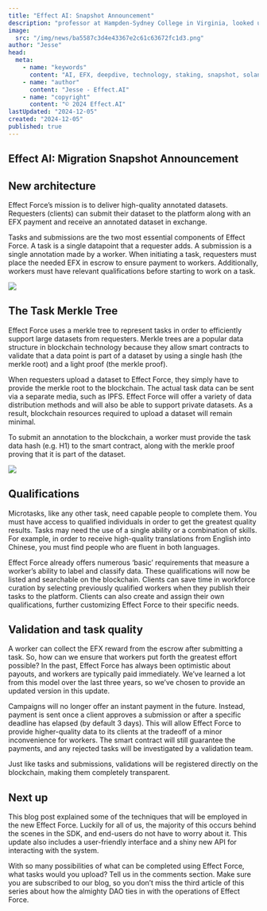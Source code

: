 ```yaml
---
title: "Effect AI: Snapshot Announcement"
description: "professor at Hampden-Sydney College in Virginia, looked up one of the more obscure Latin words, consectetur, from a Lorem Ipsum passage, and going through the cites of the word in classical literature, discovered the undoubtable source. Lorem Ipsum comes from sections 1.10.32 and 1.10.33 of e Finibus Bonorum et Malorum (The Extremes of Good and Evil) by Cicero, written in 45 BC. This book is a treatise on the theory of ethics, very popular during the Renaissance. The first line of Lorem."
image:
  src: "/img/news/ba5587c3d4e43367e2c61c63672fc1d3.png"
author: "Jesse"
head:
  meta:
    - name: "keywords"
      content: "AI, EFX, deepdive, technology, staking, snapshot, solana"
    - name: "author"
      content: "Jesse - Effect.AI"
    - name: "copyright"
      content: "© 2024 Effect.AI"
lastUpdated: "2024-12-05"
created: "2024-12-05"
published: true
---
```


## Effect AI: Migration Snapshot Announcement



## New architecture

Effect Force’s mission is to deliver high-quality annotated datasets. Requesters (clients) can submit their dataset to the platform along with an EFX payment and receive an annotated dataset in exchange.

Tasks and submissions are the two most essential components of Effect Force. A task is a single datapoint that a requester adds. A submission is a single annotation made by a worker. When initiating a task, requesters must place the needed EFX in escrow to ensure payment to workers. Additionally, workers must have relevant qualifications before starting to work on a task.

![](https://miro.medium.com/v2/resize:fit:720/format:webp/0*L5h3pmMuuVv_xzXN)

## The Task Merkle Tree

Effect Force uses a merkle tree to represent tasks in order to efficiently support large datasets from requesters. Merkle trees are a popular data structure in blockchain technology because they allow smart contracts to validate that a data point is part of a dataset by using a single hash (the merkle root) and a light proof (the merkle proof).

When requesters upload a dataset to Effect Force, they simply have to provide the merkle root to the blockchain. The actual task data can be sent via a separate media, such as IPFS. Effect Force will offer a variety of data distribution methods and will also be able to support private datasets. As a result, blockchain resources required to upload a dataset will remain minimal.

To submit an annotation to the blockchain, a worker must provide the task data hash (e.g. H1) to the smart contract, along with the merkle proof proving that it is part of the dataset.

![](https://miro.medium.com/v2/resize:fit:720/format:webp/0*KN7ukC8BGj7pcwKF)

## Qualifications

Microtasks, like any other task, need capable people to complete them. You must have access to qualified individuals in order to get the greatest quality results. Tasks may need the use of a single ability or a combination of skills. For example, in order to receive high-quality translations from English into Chinese, you must find people who are fluent in both languages.

Effect Force already offers numerous ‘basic’ requirements that measure a worker’s ability to label and classify data. These qualifications will now be listed and searchable on the blockchain. Clients can save time in workforce curation by selecting previously qualified workers when they publish their tasks to the platform. Clients can also create and assign their own qualifications, further customizing Effect Force to their specific needs.

## Validation and task quality

A worker can collect the EFX reward from the escrow after submitting a task. So, how can we ensure that workers put forth the greatest effort possible? In the past, Effect Force has always been optimistic about payouts, and workers are typically paid immediately. We’ve learned a lot from this model over the last three years, so we’ve chosen to provide an updated version in this update.

Campaigns will no longer offer an instant payment in the future. Instead, payment is sent once a client approves a submission or after a specific deadline has elapsed (by default 3 days). This will allow Effect Force to provide higher-quality data to its clients at the tradeoff of a minor inconvenience for workers. The smart contract will still guarantee the payments, and any rejected tasks will be investigated by a validation team.

Just like tasks and submissions, validations will be registered directly on the blockchain, making them completely transparent.

## Next up

This blog post explained some of the techniques that will be employed in the new Effect Force. Luckily for all of us, the majority of this occurs behind the scenes in the SDK, and end-users do not have to worry about it. This update also includes a user-friendly interface and a shiny new API for interacting with the system.

With so many possibilities of what can be completed using Effect Force, what tasks would you upload? Tell us in the comments section. Make sure you are subscribed to our blog, so you don’t miss the third article of this series about how the almighty DAO ties in with the operations of Effect Force.